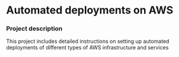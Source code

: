 # Automated deployments on AWS 
### Project description
This project includes detailed instructions on setting up automated deployments of different types of AWS infrastructure and services
